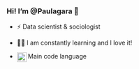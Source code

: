 ### Hi! I’m @Paulagara 👋

- ⚡ Data scientist & sociologist

- 👩‍💻 I am constantly learning and I love it! 
- Main code language <img align="left" alt="AdobeSuite" width="22px" src="https://raw.githubusercontent.com/jmnote/z-icons/master/svg/python.svg" />







